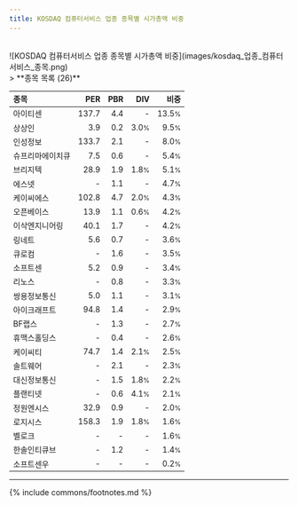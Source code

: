 ```yaml
---
title: KOSDAQ 컴퓨터서비스 업종 종목별 시가총액 비중
---
```

<br>
![KOSDAQ 컴퓨터서비스 업종 종목별 시가총액 비중](images/kosdaq_업종_컴퓨터서비스_종목.png)
<br>
> **종목 목록 (26)**<a id="list"></a>

| **종목** | **PER** | **PBR** | **DIV** | **비중** |
| :------- | ------: | ------: | ------: | -------: |
| 아이티센 | 137.7 | 4.4 | - | 13.5<small>%</small> |
| 상상인 | 3.9 | 0.2 | 3.0<small>%</small> | 9.5<small>%</small> |
| 인성정보 | 133.7 | 2.1 | - | 8.0<small>%</small> |
| 슈프리마에이치큐 | 7.5 | 0.6 | - | 5.4<small>%</small> |
| 브리지텍 | 28.9 | 1.9 | 1.8<small>%</small> | 5.1<small>%</small> |
| 에스넷 | - | 1.1 | - | 4.7<small>%</small> |
| 케이씨에스 | 102.8 | 4.7 | 2.0<small>%</small> | 4.3<small>%</small> |
| 오픈베이스 | 13.9 | 1.1 | 0.6<small>%</small> | 4.2<small>%</small> |
| 이삭엔지니어링 | 40.1 | 1.7 | - | 4.2<small>%</small> |
| 링네트 | 5.6 | 0.7 | - | 3.6<small>%</small> |
| 큐로컴 | - | 1.6 | - | 3.5<small>%</small> |
| 소프트센 | 5.2 | 0.9 | - | 3.4<small>%</small> |
| 리노스 | - | 0.8 | - | 3.3<small>%</small> |
| 쌍용정보통신 | 5.0 | 1.1 | - | 3.1<small>%</small> |
| 아이크래프트 | 94.8 | 1.4 | - | 2.9<small>%</small> |
| BF랩스 | - | 1.3 | - | 2.7<small>%</small> |
| 휴맥스홀딩스 | - | 0.4 | - | 2.6<small>%</small> |
| 케이씨티 | 74.7 | 1.4 | 2.1<small>%</small> | 2.5<small>%</small> |
| 솔트웨어 | - | 2.1 | - | 2.3<small>%</small> |
| 대신정보통신 | - | 1.5 | 1.8<small>%</small> | 2.2<small>%</small> |
| 플랜티넷 | - | 0.6 | 4.1<small>%</small> | 2.1<small>%</small> |
| 정원엔시스 | 32.9 | 0.9 | - | 2.0<small>%</small> |
| 로지시스 | 158.3 | 1.9 | 1.8<small>%</small> | 1.6<small>%</small> |
| 벨로크 | - | - | - | 1.6<small>%</small> |
| 한솔인티큐브 | - | 1.2 | - | 1.4<small>%</small> |
| 소프트센우 | - | - | - | 0.2<small>%</small> |

---
{% include commons/footnotes.md %}